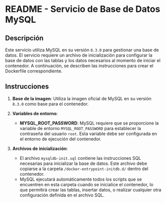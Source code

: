 # README - Servicio de Base de Datos MySQL

## Descripción

Este servicio utiliza MySQL en su versión `8.3.0` para gestionar una base de datos. El servicio requiere un archivo de inicialización para configurar la base de datos con las tablas y los datos necesarios al momento de iniciar el contenedor. A continuación, se describen las instrucciones para crear el Dockerfile correspondiente.

## Instrucciones

1. **Base de la imagen**: Utiliza la imagen oficial de MySQL en su versión `8.3.0` como base para el contenedor.

2. **Variables de entorno**:

   - **MYSQL_ROOT_PASSWORD**: MySQL requiere que se proporcione la variable de entorno `MYSQL_ROOT_PASSWORD` para establecer la contraseña del usuario `root`. Esta variable debe ser configurada en el entorno de ejecución del contenedor.

3. **Archivos de inicialización**:
   - El archivo `mysqldb-init.sql` contiene las instrucciones SQL necesarias para inicializar la base de datos. Este archivo debe copiarse a la carpeta `/docker-entrypoint-initdb.d/` dentro del contenedor.
   - MySQL ejecutará automáticamente todos los scripts que se encuentren en esta carpeta cuando se inicialice el contenedor, lo que permitirá crear las tablas, insertar datos, o realizar cualquier otra configuración definida en el archivo SQL.
